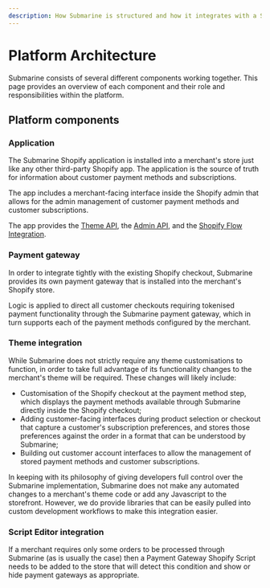```yaml
---
description: How Submarine is structured and how it integrates with a Shopify Plus store.
---
```


# Platform Architecture

Submarine consists of several different components working together. This page provides an overview of each component and their role and responsibilities within the platform.

## Platform components

### Application

The Submarine Shopify application is installed into a merchant's store just like any other third-party Shopify app. The application is the source of truth for information about customer payment methods and subscriptions.

The app includes a merchant-facing interface inside the Shopify admin that allows for the admin management of customer payment methods and customer subscriptions.

The app provides the [Theme API](../build/theme-api.md), the [Admin API](../build/admin-api.md), and the [Shopify Flow Integration](../build/shopify-flow-integration.md).

### Payment gateway

In order to integrate tightly with the existing Shopify checkout, Submarine provides its own payment gateway that is installed into the merchant's Shopify store.

Logic is applied to direct all customer checkouts requiring tokenised payment functionality through the Submarine payment gateway, which in turn supports each of the payment methods configured by the merchant.

### Theme integration

While Submarine does not strictly require any theme customisations to function, in order to take full advantage of its functionality changes to the merchant's theme will be required. These changes will likely include:

* Customisation of the Shopify checkout at the payment method step, which displays the payment methods available through Submarine directly inside the Shopify checkout;
* Adding customer-facing interfaces during product selection or checkout that capture a customer's subscription preferences, and stores those preferences against the order in a format that can be understood by Submarine;
* Building out customer account interfaces to allow the management of stored payment methods and customer subscriptions.

In keeping with its philosophy of giving developers full control over the Submarine implementation, Submarine does not make any automated changes to a merchant's theme code or add any Javascript to the storefront. However, we do provide libraries that can be easily pulled into custom development workflows to make this integration easier.

### Script Editor integration

If a merchant requires only some orders to be processed through Submarine \(as is usually the case\) then a Payment Gateway Shopify Script needs to be added to the store that will detect this condition and show or hide payment gateways as appropriate.

